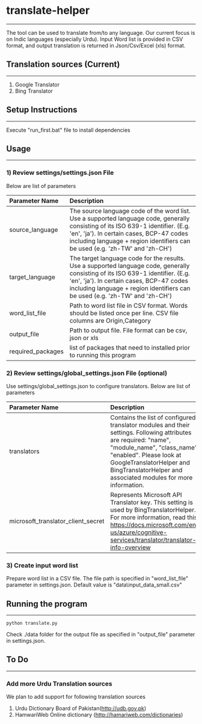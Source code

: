 # translate-helper
-----

The tool can be used to translate from/to any language. Our current focus is on Indic languages (especially Urdu).
Input Word list is provided in CSV format, and output translation is returned in Json/Csv/Excel (xls) format.

## Translation sources (Current)
----
1. Google Translator
2. Bing Translator

## Setup Instructions
----
Execute "run_first.bat" file to install dependencies



## Usage
----

### 1) Review settings/settings.json File 

Below are list of parameters

| Parameter Name                     	| Description                                                                                                                                                                                                                                              	            |
|:-----------------------------------	| :-------------------------------------------------------------------------------------------------------------------------------------------------------------------------------------------------------------------------------------------------------------------- |
| source_language                    	| The source language code of the word list. Use a supported language code, generally consisting of its ISO 639-1 identifier. (E.g. 'en', 'ja'). In certain cases, BCP-47 codes including language + region identifiers can be used (e.g. 'zh-TW' and 'zh-CH') 	        |
| target_language                    	| The target language code for the results. Use a supported language code, generally consisting of its ISO 639-1 identifier. (E.g. 'en', 'ja'). In certain cases, BCP-47 codes including language + region identifiers can be used (e.g. 'zh-TW' and 'zh-CH')           |
| word_list_file                     	| Path to word list file in CSV format. Words should be listed once per line. CSV file columns are Origin,Category                                                                                                                                         	            |
| output_file                         | Path to output file. File format can be csv, json or xls                                                                                                                                                                                                              |
| required_packages                   | list of packages that need to installed prior to running this program                                                                                                                                                                                                 |

### 2) Review settings/global_settings.json File (optional)

Use settings/global_settings.json to configure translators. Below are list of parameters

| Parameter Name                     	| Description                                                                                                                                                                                                                                              	              |
|:------------------------------------	| :-------------------------------------------------------------------------------------------------------------------------------------------------------------------------------------------------------------------------------------------------------------------- |
| translators                        	| Contains the list of configured translator modules and their settings. Following attributes are required: "name", "module_name", "class_name", "enabled". Please look at GoogleTranslatorHelper and BingTranslatorHelper and associated modules for more information.   |
| microsoft_translator_client_secret 	| Represents Microsoft API Translator key. This setting is used by BingTranslatorHelper. For more information, read this https://docs.microsoft.com/en-us/azure/cognitive-services/translator/translator-info-overview                            			                  |

### 3) Create input word list
Prepare word list in a CSV file. The file path is specified in "word_list_file" parameter in settings.json. Default value is "data\input_data_small.csv"

## Running the program
----

```python translate.py```

Check ./data folder for the output file as specified in "output_file" parameter in settings.json.


## To Do
----
### Add more Urdu Translation sources 

We plan to add support for following translation sources 

1. Urdu Dictionary Board of Pakistan(http://udb.gov.pk)
2. HamwariWeb Online dictionary (http://hamariweb.com/dictionaries)